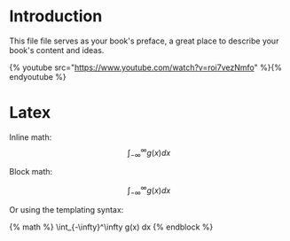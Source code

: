 # Introduction

This file file serves as your book's preface, a great place to describe your book's content and ideas.

{% youtube src="https://www.youtube.com/watch?v=roi7vezNmfo" %}{% endyoutube %}

# Latex

Inline math: $$\int_{-\infty}^\infty g(x) dx$$


Block math:

$$
\int_{-\infty}^\infty g(x) dx
$$

Or using the templating syntax:

{% math %}
\int_{-\infty}^\infty g(x) dx
{% endblock %}
